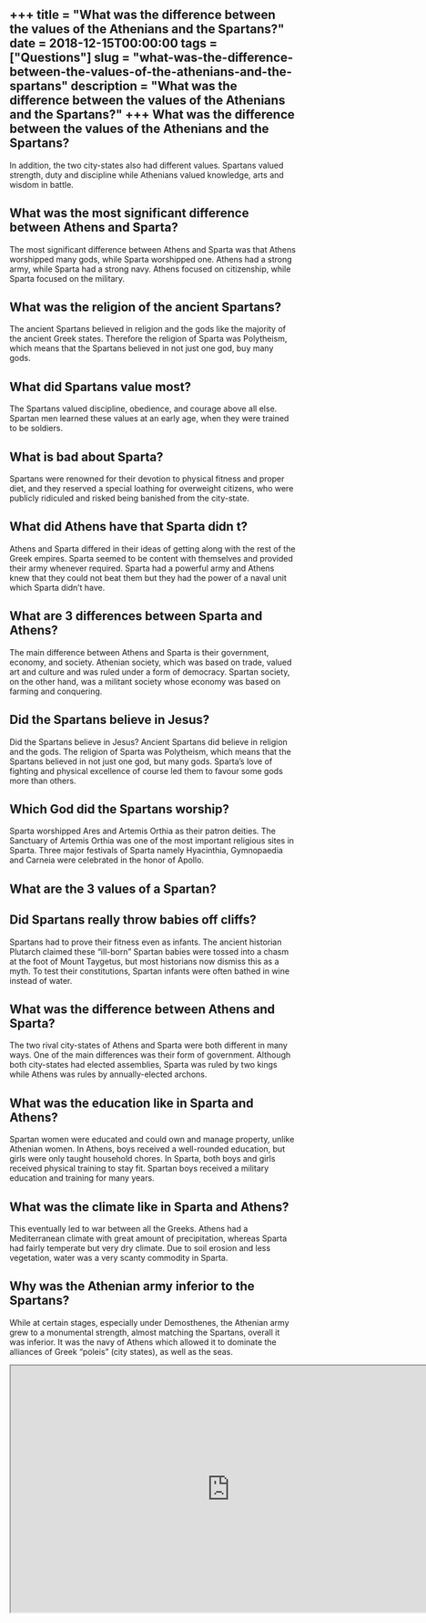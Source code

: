 +++
title = "What was the difference between the values of the Athenians and the Spartans?"
date = 2018-12-15T00:00:00
tags = ["Questions"]
slug = "what-was-the-difference-between-the-values-of-the-athenians-and-the-spartans"
description = "What was the difference between the values of the Athenians and the Spartans?"
+++
What was the difference between the values of the Athenians and the Spartans?
-----------------------------------------------------------------------------

In addition, the two city-states also had different values. Spartans valued strength, duty and discipline while Athenians valued knowledge, arts and wisdom in battle.

What was the most significant difference between Athens and Sparta?
-------------------------------------------------------------------

The most significant difference between Athens and Sparta was that Athens worshipped many gods, while Sparta worshipped one. Athens had a strong army, while Sparta had a strong navy. Athens focused on citizenship, while Sparta focused on the military.

What was the religion of the ancient Spartans?
----------------------------------------------

The ancient Spartans believed in religion and the gods like the majority of the ancient Greek states. Therefore the religion of Sparta was Polytheism, which means that the Spartans believed in not just one god, buy many gods.

What did Spartans value most?
-----------------------------

The Spartans valued discipline, obedience, and courage above all else. Spartan men learned these values at an early age, when they were trained to be soldiers.

What is bad about Sparta?
-------------------------

Spartans were renowned for their devotion to physical fitness and proper diet, and they reserved a special loathing for overweight citizens, who were publicly ridiculed and risked being banished from the city-state.

What did Athens have that Sparta didn t?
----------------------------------------

Athens and Sparta differed in their ideas of getting along with the rest of the Greek empires. Sparta seemed to be content with themselves and provided their army whenever required. Sparta had a powerful army and Athens knew that they could not beat them but they had the power of a naval unit which Sparta didn’t have.

What are 3 differences between Sparta and Athens?
-------------------------------------------------

The main difference between Athens and Sparta is their government, economy, and society. Athenian society, which was based on trade, valued art and culture and was ruled under a form of democracy. Spartan society, on the other hand, was a militant society whose economy was based on farming and conquering.

Did the Spartans believe in Jesus?
----------------------------------

Did the Spartans believe in Jesus? Ancient Spartans did believe in religion and the gods. The religion of Sparta was Polytheism, which means that the Spartans believed in not just one god, but many gods. Sparta’s love of fighting and physical excellence of course led them to favour some gods more than others.

Which God did the Spartans worship?
-----------------------------------

Sparta worshipped Ares and Artemis Orthia as their patron deities. The Sanctuary of Artemis Orthia was one of the most important religious sites in Sparta. Three major festivals of Sparta namely Hyacinthia, Gymnopaedia and Carneia were celebrated in the honor of Apollo.

What are the 3 values of a Spartan?
-----------------------------------

Did Spartans really throw babies off cliffs?
--------------------------------------------

Spartans had to prove their fitness even as infants. The ancient historian Plutarch claimed these “ill-born” Spartan babies were tossed into a chasm at the foot of Mount Taygetus, but most historians now dismiss this as a myth. To test their constitutions, Spartan infants were often bathed in wine instead of water.

What was the difference between Athens and Sparta?
--------------------------------------------------

The two rival city-states of Athens and Sparta were both different in many ways. One of the main differences was their form of government. Although both city-states had elected assemblies, Sparta was ruled by two kings while Athens was rules by annually-elected archons.

What was the education like in Sparta and Athens?
-------------------------------------------------

Spartan women were educated and could own and manage property, unlike Athenian women. In Athens, boys received a well-rounded education, but girls were only taught household chores. In Sparta, both boys and girls received physical training to stay fit. Spartan boys received a military education and training for many years.

What was the climate like in Sparta and Athens?
-----------------------------------------------

This eventually led to war between all the Greeks. Athens had a Mediterranean climate with great amount of precipitation, whereas Sparta had fairly temperate but very dry climate. Due to soil erosion and less vegetation, water was a very scanty commodity in Sparta.

Why was the Athenian army inferior to the Spartans?
---------------------------------------------------

While at certain stages, especially under Demosthenes, the Athenian army grew to a monumental strength, almost matching the Spartans, overall it was inferior. It was the navy of Athens which allowed it to dominate the alliances of Greek “poleis” (city states), as well as the seas.

<iframe allow="accelerometer; autoplay; clipboard-write; encrypted-media; gyroscope; picture-in-picture" allowfullscreen="" class="__youtube_prefs__  epyt-is-override  no-lazyload" data-no-lazy="1" data-origheight="433" data-origwidth="770" data-skipgform_ajax_framebjll="" height="433" id="_ytid_72225" loading="lazy" src="https://www.youtube.com/embed/GjbfS8RDoYo?enablejsapi=1&autoplay=0&cc_load_policy=0&cc_lang_pref=&iv_load_policy=1&loop=0&modestbranding=0&rel=1&fs=1&playsinline=0&autohide=2&theme=dark&color=red&controls=1&" title="YouTube player" width="770"></iframe>